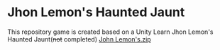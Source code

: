 # Jhon Lemon's Haunted Jaunt
This repository game is created based on a Unity Learn Jhon Lemon's Haunted Jaunt(~~not~~ completed)
[John Lemon's.zip](https://github.com/MinseoChoi03/Make_A_Game/files/7328199/John.Lemon.s.zip)
